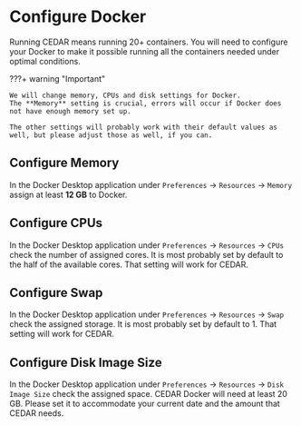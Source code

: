 # Configure Docker

Running CEDAR means running 20+ containers. You will need to configure your Docker to make it possible running all the containers needed under optimal conditions.

???+ warning "Important"

    We will change memory, CPUs and disk settings for Docker.
    The **Memory** setting is crucial, errors will occur if Docker does not have enough memory set up.
    
    The other settings will probably work with their default values as well, but please adjust those as well, if you can.
 

## Configure Memory
In the Docker Desktop application 
under `Preferences` -> `Resources` -> `Memory` assign at least **12 GB** to Docker.

## Configure CPUs
In the Docker Desktop application 
under `Preferences` -> `Resources` -> `CPUs` check the number of assigned cores. It is most probably set by default to the half of the available cores. That setting will work for CEDAR.

## Configure Swap
In the Docker Desktop application 
under `Preferences` -> `Resources` -> `Swap` check the assigned storage. It is most probably set by default to 1. That setting will work for CEDAR.

## Configure Disk Image Size
In the Docker Desktop application 
under `Preferences` -> `Resources` -> `Disk Image Size` check the assigned space. CEDAR Docker will need at least 20 GB. Please set it to accommodate your current date and the amount that CEDAR needs.
